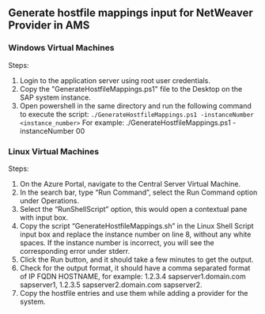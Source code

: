 ## Generate hostfile mappings input for NetWeaver Provider in AMS

### Windows Virtual Machines

Steps:

1. Login to the application server using root user credentials.
2. Copy the "GenerateHostfileMappings.ps1" file to the Desktop on the SAP system instance.
3. Open powershell in the same directory and run the following command to execute the script:
```./GenerateHostfileMappings.ps1 -instanceNumber <instance_number>```
For example: ./GenerateHostfileMappings.ps1 -instanceNumber 00

### Linux Virtual Machines

Steps:

1. On the Azure Portal, navigate to the Central Server Virtual Machine.
2. In the search bar, type “Run Command”, select the Run Command option under Operations.
3. Select the “RunShellScript” option, this would open a contextual pane with input box.
4. Copy the script “GenerateHostfileMappings.sh” in the Linux Shell Script input box and replace the instance number on line 8, without any white spaces. If the instance number is incorrect, you will see the corresponding error under stderr.
5. Click the Run button, and it should take a few minutes to get the output.
6. Check for the output format, it should have a comma separated format of IP FQDN HOSTNAME, for example: 1.2.3.4 sapserver1.domain.com sapserver1, 1.2.3.5 sapserver2.domain.com sapserver2.
7. Copy the hostfile entries and use them while adding a provider for the system.
